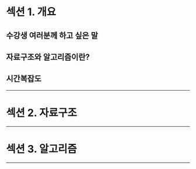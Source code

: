 # 섹션 1. 개요
## 수강생 여러분께 하고 싶은 말
## 자료구조와 알고리즘이란?
## 시간복잡도

****
# 섹션 2. 자료구조

****
# 섹션 3. 알고리즘

****